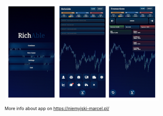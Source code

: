 <p align="center">
  <img src="https://github.com/mniemyjski/portfolio/blob/master/resources/images/richable/richable.png" />
</p>

More info about app on https://niemyjski-marcel.pl/
